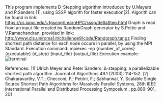 This program implements D-Stepping algorithm introduced by U.Mayers and P.Sanders [1], using SSSP algorith for faster execution[2].
Algorith can be found in link:
  https://cs.iupui.edu/~fgsong/LearnHPC/sssp/deltaStep.html
Graph is read from an input file created by RandomGraph generator by S.Pettie and V.Ramachandran, provided in link:
  http://www.dis.uniroma1.it/challenge9/code/Randgraph.tar.gz
Finding shortest path distance for each node occurs in parallel, by using the MPI Standard.
Execution command:
mpiexec -np {number_of_cores} {executable} {d_step} {input_file} {output_file}
Execution example:
![terminal](https://user-images.githubusercontent.com/40597439/140077313-6fda7923-57e2-457d-b09e-bbbba5cf2009.png)

References:
[1] Ulrich Meyer and Peter Sanders. Δ-stepping: a parallelizable shortest path algorithm. Journal of
Algorithms 49.1 (2003): 114-152.
[2] Chakaravarthy, V.T.; Checconi, F.; Petrini, F.; Sabharwal, Y. Scalable Single Source Shortest Path
Algorithms for Massively Parallel Systems, 28th IEEE International Parallel and Distributed Processing
Symposium , pp.889-901, 201
